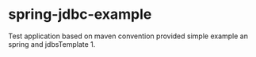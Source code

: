 # spring-jdbc-example
Test application based on maven convention provided simple example an spring and jdbsTemplate
1.
